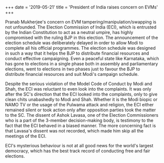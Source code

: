 +++
date = '2019-05-21'
title = 'President of India raises concern on EVMs'
+++

Pranab Mukherjee's concern on EVM tampering/manipulation/swapping is not unfounded. The Election Commission of India (ECI), which is entrusted by the Indian Constitution to act as a neutral umpire, has highly compromised with the ruling BJP in this election. The announcement of the election schedule was deliberately delayed in order to allow Modi to complete all his official programmes. The election schedule was designed in such a way that it helps the BJP to distribute financial resources and conduct effective campaigning. Even a peaceful state like Karnataka, which has gone to elections in a single phase both in assembly and parliamentary elections, went to elections in two phases just to favour the BJP to distribute financial resources and suit Modi's campaign schedule.

Despite the serious violation of the Model Code of Conduct by Modi and Shah, the ECI was reluctant to even look into the complaints. It was only after the SC's direction that the ECI looked into the complaints, only to give clean chits unabashedly to Modi and Shah. Whether it is the Modi biopic or NAMO TV or the usage of the Pulwama attack and religion, the ECI either remained silent or took action only after opposition parties took the matter to the SC. The dissent of Ashok Lavasa, one of the Election Commissioners who is a part of the 3-member decision-making body, is testimony to the fact that the ECI behaved in a biased manner. The more concerning fact is that Lavasa's dissent was not recorded, which made him skip all the meetings of the ECI.

ECI's mysterious behaviour is not at all good news for the world's largest democracy, which has the best track record of conducting free and fair elections.
